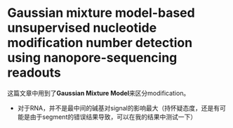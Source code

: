# Gaussian mixture model-based unsupervised nucleotide modification number detection using nanopore-sequencing readouts

这篇文章中用到了**Gaussian Mixture Model**来区分modification。

- 对于RNA，并不是最中间的碱基对signal的影响最大（持怀疑态度，还是有可能是由于segment的错误结果导致，可以在我的结果中测试一下）
